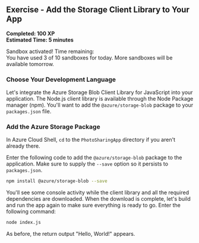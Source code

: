 ## Exercise - Add the Storage Client Library to Your App

**Completed: 100 XP  
Estimated Time: 5 minutes**

Sandbox activated! Time remaining:   
You have used 3 of 10 sandboxes for today. More sandboxes will be available tomorrow.

### Choose Your Development Language

Let's integrate the Azure Storage Blob Client Library for JavaScript into your application. The Node.js client library is available through the Node Package manager (npm). You'll want to add the `@azure/storage-blob` package to your `packages.json` file.

### Add the Azure Storage Package

In Azure Cloud Shell, `cd` to the `PhotoSharingApp` directory if you aren't already there.

Enter the following code to add the `@azure/storage-blob` package to the application. Make sure to supply the `--save` option so it persists to `packages.json`.

```bash
npm install @azure/storage-blob --save
```
You'll see some console activity while the client library and all the required dependencies are downloaded. When the download is complete, let's build and run the app again to make sure everything is ready to go. Enter the following command:

```bash
node index.js
```
As before, the return output "Hello, World!" appears.
